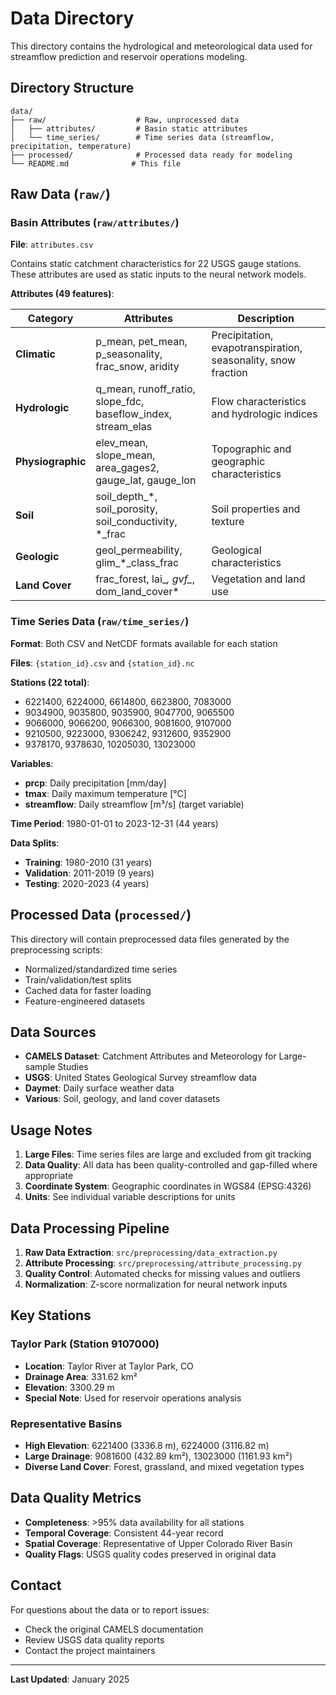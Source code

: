 # Data Directory

This directory contains the hydrological and meteorological data used for streamflow prediction and reservoir operations modeling.

## Directory Structure

```
data/
├── raw/                    # Raw, unprocessed data
│   ├── attributes/         # Basin static attributes
│   └── time_series/        # Time series data (streamflow, precipitation, temperature)
├── processed/              # Processed data ready for modeling
└── README.md              # This file
```

## Raw Data (`raw/`)

### Basin Attributes (`raw/attributes/`)

**File**: `attributes.csv`

Contains static catchment characteristics for 22 USGS gauge stations. These attributes are used as static inputs to the neural network models.

**Attributes (49 features)**:

| Category | Attributes | Description |
|----------|------------|-------------|
| **Climatic** | p_mean, pet_mean, p_seasonality, frac_snow, aridity | Precipitation, evapotranspiration, seasonality, snow fraction |
| **Hydrologic** | q_mean, runoff_ratio, slope_fdc, baseflow_index, stream_elas | Flow characteristics and hydrologic indices |
| **Physiographic** | elev_mean, slope_mean, area_gages2, gauge_lat, gauge_lon | Topographic and geographic characteristics |
| **Soil** | soil_depth_*, soil_porosity, soil_conductivity, *_frac | Soil properties and texture |
| **Geologic** | geol_permeability, glim_*_class_frac | Geological characteristics |
| **Land Cover** | frac_forest, lai_*, gvf_*, dom_land_cover* | Vegetation and land use |

### Time Series Data (`raw/time_series/`)

**Format**: Both CSV and NetCDF formats available for each station

**Files**: `{station_id}.csv` and `{station_id}.nc`

**Stations (22 total)**:
- 6221400, 6224000, 6614800, 6623800, 7083000
- 9034900, 9035800, 9035900, 9047700, 9065500
- 9066000, 9066200, 9066300, 9081600, 9107000
- 9210500, 9223000, 9306242, 9312600, 9352900
- 9378170, 9378630, 10205030, 13023000

**Variables**:
- **prcp**: Daily precipitation [mm/day]
- **tmax**: Daily maximum temperature [°C]
- **streamflow**: Daily streamflow [m³/s] (target variable)

**Time Period**: 1980-01-01 to 2023-12-31 (44 years)

**Data Splits**:
- **Training**: 1980-2010 (31 years)
- **Validation**: 2011-2019 (9 years)
- **Testing**: 2020-2023 (4 years)

## Processed Data (`processed/`)

This directory will contain preprocessed data files generated by the preprocessing scripts:

- Normalized/standardized time series
- Train/validation/test splits
- Cached data for faster loading
- Feature-engineered datasets

## Data Sources

- **CAMELS Dataset**: Catchment Attributes and Meteorology for Large-sample Studies
- **USGS**: United States Geological Survey streamflow data
- **Daymet**: Daily surface weather data
- **Various**: Soil, geology, and land cover datasets

## Usage Notes

1. **Large Files**: Time series files are large and excluded from git tracking
2. **Data Quality**: All data has been quality-controlled and gap-filled where appropriate
3. **Coordinate System**: Geographic coordinates in WGS84 (EPSG:4326)
4. **Units**: See individual variable descriptions for units

## Data Processing Pipeline

1. **Raw Data Extraction**: `src/preprocessing/data_extraction.py`
2. **Attribute Processing**: `src/preprocessing/attribute_processing.py`
3. **Quality Control**: Automated checks for missing values and outliers
4. **Normalization**: Z-score normalization for neural network inputs

## Key Stations

### Taylor Park (Station 9107000)
- **Location**: Taylor River at Taylor Park, CO
- **Drainage Area**: 331.62 km²
- **Elevation**: 3300.29 m
- **Special Note**: Used for reservoir operations analysis

### Representative Basins
- **High Elevation**: 6221400 (3336.8 m), 6224000 (3116.82 m)
- **Large Drainage**: 9081600 (432.89 km²), 13023000 (1161.93 km²)
- **Diverse Land Cover**: Forest, grassland, and mixed vegetation types

## Data Quality Metrics

- **Completeness**: >95% data availability for all stations
- **Temporal Coverage**: Consistent 44-year record
- **Spatial Coverage**: Representative of Upper Colorado River Basin
- **Quality Flags**: USGS quality codes preserved in original data

## Contact

For questions about the data or to report issues:
- Check the original CAMELS documentation
- Review USGS data quality reports
- Contact the project maintainers

---

**Last Updated**: January 2025
